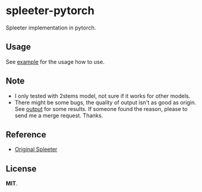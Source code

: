 # spleeter-pytorch
Spleeter implementation in pytorch.

## Usage

See [example](./test_estimator.py) for the usage how to use.


## Note

* I only tested with 2stems model, not sure if it works for other models.
* There might be some bugs, the quality of output isn't as good as origin. See [output](./output) for some results. If someone found the reason, please to send me a merge request. Thanks.

## Reference
* [Original Spleeter](https://github.com/deezer/spleeter)

## License

**MIT**.
